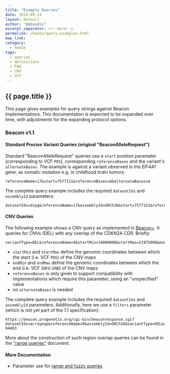 ```yaml
---
title: "Example Queries"
date: 2019-09-24
layout: default
author: "@mbaudis"
excerpt_separator: <!--more-->
permalink: /howto/query-examples.html
www_link: 
category:
  - howto
tags:
  - queries
  - definitions
  - FAQ
  - CNV
  - VCF
---
```


## {{ page.title }}

This page gives examples for query strings against Beacon implementations. This 
documentation is expected to be expanded over time, with adjustments for the 
expanding protocol options.

<!--more-->

### Beacon v1.1

#### Standard Precise Variant Queries (original "BeaconAlleleRequest")

Standard "BeaconAlleleRequest" queries use a `start` position parameter 
(corresponding to VCF `POS`), corresponding `referenceBases` and the variant's 
`alternateBases`. 
The example is against a variant observed in the _EIF4A1_ gene, as somatic 
mutation e.g. in childhood brain tumors.


```
referenceName=17&start=7577121&referenceBases=G&alternateBases=A
```

The complete query example includes the required `datasetIds` and `assemblyId` 
parameters:

```
datasetIds=dipg&referenceName=17&assemblyId=GRCh38&start=7577121&referenceBases=G&alternateBases=A
```


#### CNV Queries

The following example shows a CNV query as implemented in 
[Beacon+](https://beacon.progenetix.org/ui/). It queries for CNVs (DEL) with 
any overlap of the CDKN2A CDR. Briefly: 

```
variantType=DEL&referenceName=9&startMin=18000000&startMax=21975098&endMin=21967753&endMax=26000000&referenceBases=N
```

* `startMin` and `startMax` define the genomic coordinates between which the 
start (i.e. VCF `POS`) of the CNV maps
* `endMin` and `endMax` define the genomic coordinates between which the 
end (i.e. VCF `INFO:END`) of the CNV maps
* `referenceBases` is only given to support compatibility with implementations 
which require this parameter, using an "unspecified" value
* no `alternateBases` is needed

The complete query example includes the required `datasetIds` and `assemblyId` 
parameters. Additionally, here we use a `filters` parameter (which is not yet 
part of the 1.1 specification):


```
https://beacon.progenetix.org/cgi-bin/beaconresponse.cgi?datasetIds=arraymap&referenceName=9&assemblyId=GRCh38&variantType=DEL&startMin=18000000&startMax=21975098&endMin=21967753&endMax=26000000&referenceBases=N&filters=icdom-94403
```

More about the construction of such region overlap queries can be found in the 
["range queries"](/howto/range-queries.html) document.

<!--more-->

#### More Documentation

* Parameter use for [range and fuzzy queries](/howto/range-queries.html)
